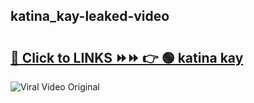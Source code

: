 
 ## katina_kay-leaked-video 

# <h2><a href="https://clipsfans.com/katina_kay&ref=git">🔗 Click to LINKS ⏩⏩ 👉 🟢 katina kay </a></h2>

<a href="https://clipsfans.com/katina_kay&ref=git" rel="nofollow" data-target="animated-image.originalLink"><img src="https://i.ibb.co.com/xMMVF88/686577567.gif" alt="Viral Video Original" style="max-width: 100%; display: inline-block;" data-target="animated-image.originalImage"></a>
